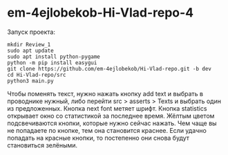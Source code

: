 # em-4ejlobekob-Hi-Vlad-repo-4


Запуск проекта:

```
mkdir Review_1
sudo apt update 
sudo apt install python-pygame
python -m pip install easygui
git clone https://github.com/em-4ejlobekob/Hi-Vlad-repo.git -b dev
cd Hi-Vlad-repo/src
python3 main.py
```

Чтобы поменять текст, нужно нажать кнопку add text и выбрать в проводнике нужный, либо перейти src > asserts > Texts и выбрать один из предложенных. 
Кнопка next font метяет шрифт. 
Кнопка statistics открывает окно со статистикой за последнее время.
Жёлтым цветом подсвечиваются кнопки, которые нужно сейчас нажать.
Чем чаще вы не попадаете по кнопке, тем она становится краснее. Если удачно попадать на красные кнопки, то постепенно они снова будут становиться зелёными.
